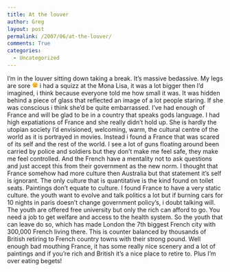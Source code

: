 ```yaml
---
title: At the louver
author: Greg
layout: post
permalink: /2007/06/at-the-louver/
comments: True
categories:
  - Uncategorized
---
```

I&#8217;m in the louver sitting down taking a break. It&#8217;s massive bedassive. My legs are sore <img src="/wp-content/smilies/frownie.png" alt=":(" class="wp-smiley" style="height: 1em; max-height: 1em;" /> i had a squizz at the Mona Lisa, it was a lot bigger then I&#8217;d imagined, i think because everyone told me how small it was. It was hidden behind a piece of glass that reflected an image of a lot people staring. If she was conscious i think she&#8217;d be quite embarrassed. I&#8217;ve had enough of France and will be glad to be in a country that speaks gods language. I had high expatiations of France and she really didn&#8217;t hold up. She is hardly the utopian society I&#8217;d envisioned, welcoming, warm, the cultural centre of the world as it is portrayed in movies. Instead i found a France that was scared of its self and the rest of the world. I see a lot of guns floating around been carried by police and soldiers but they don&#8217;t make me feel safe, they make me feel controlled. And the French have a mentality not to ask questions and just accept this from their government as the new norm. I thought that France somehow had more culture then Australia but that statement it&#8217;s self is ignorant. The only culture that is quantitative is the kind found on toilet seats. Paintings don&#8217;t equate to culture. I found France to have a very static culture. the youth want to evolve and talk politics a lot but if burning cars for 10 nights in paris doesn&#8217;t change government policy&#8217;s, i doubt talking will. The youth are offered free university but only the rich can afford to go. You need a job to get welfare and access to the health system. So the youth that can leave do so, which has made London the 7th biggest French city with 300,000 French living there. This is counter balanced by thousands of British retiring to French country towns with their strong pound. Well enough bad mouthing France, it has some really nice scenery and a lot of paintings and if you&#8217;re rich and British it&#8217;s a nice place to retire to. Plus I&#8217;m over eating begets!